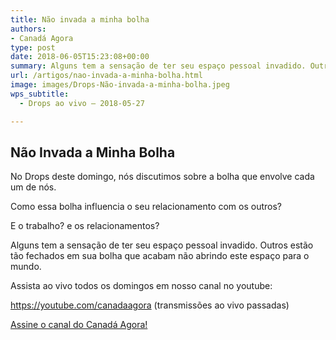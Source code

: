 ```yaml
---
title: Não invada a minha bolha
authors:
- Canadá Agora
type: post
date: 2018-06-05T15:23:08+00:00
summary: Alguns tem a sensação de ter seu espaço pessoal invadido. Outros estão tão fechados em sua bolha que acabam não abrindo este espaço para o mundo.
url: /artigos/nao-invada-a-minha-bolha.html
image: images/Drops-Não-invada-a-minha-bolha.jpeg
wps_subtitle:
  - Drops ao vivo – 2018-05-27

---
```

## Não Invada a Minha Bolha

No Drops deste domingo, nós discutimos sobre a bolha que envolve cada um de nós.

Como essa bolha influencia o seu relacionamento com os outros?

E o trabalho? e os relacionamentos?

Alguns tem a sensação de ter seu espaço pessoal invadido. Outros estão tão fechados em sua bolha que acabam não abrindo este espaço para o mundo.

Assista ao vivo todos os domingos em nosso canal no youtube:

<https://youtube.com/canadaagora> (transmissões ao vivo passadas)

[Assine o canal do Canadá Agora!][1]

 [1]: https://www.youtube.com/canadaagora?sub_confirmation=1